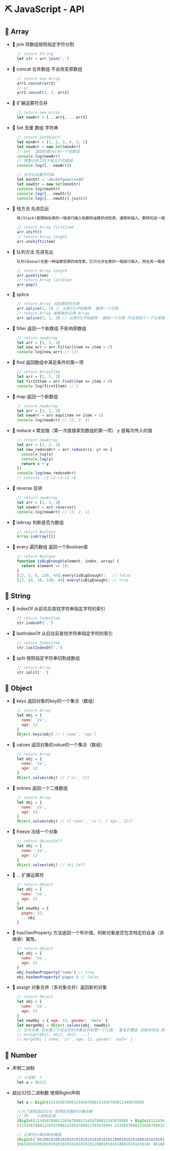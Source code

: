 # &#x26CF; JavaScript - API
## &#x1F4EF; Array
  + &#x1F334; join 将数组按照指定字符分割
    ```js
      // return String
      let str = arr.join(',')
    ```

  + &#x1F334; concat 合并数组 不会改变原数组
    ```js
      // return new Array
      arr1.concat(arr2)
      // or
      arr1.concat(1, 2, arr2)
    ```

  + &#x1F334; 扩展运算符合并
    ```js
      // return new Array
      let newArr = [...arr1, ...arr2]
    ```
    
  + &#x1F334; Set  去重  数组 字符串
    ```js
      // return SetObject
      let minArr = [1, 2, 3, 4, 2, 3]
      let newArr = new Set(minArr)
      // Set  返回的是Set的一个伪数组
      console.log(newArr)
      // 需要合并之后才是正产的数组
      console.log([...newArr])

      // 也可以去重字符串
      let minStr = 'abcdefgaaccssdd'
      let newStr = new Set(minStr)
      console.log(newStr)
      console.log([...newStr])
      console.log([...newStr].join())
    ```

  + &#x1F334; 栈方法 先进后出
    ```txt
      栈(Stack)是限制在表的一端进行插入和删除运算的线性表，通常称插入、删除的这一端为栈顶(Top)，另一端为栈底(Bottom)。先进后出。top= -1时为空栈，top=0只能说明栈中只有一个元素，并且元素进栈时top应该自增
    ```
    ```js
      // return Array firstItem
      arr.shift()
      // return Array.length
      arr.unshift(item)
    ```

  + &#x1F334; 队列方法 先进先出
    ```txt
      队列(Queue)也是一种运算受限的线性表。它只允许在表的一端进行插入，而在另一端进行删除。允许删除的一端称为队头(front)，允许插入的一端称为队尾(rear)。先进先出。
    ```
    ```js
      // return Array.length
      arr.push(item)
      // return Array lastItem
      arr.pop()
    ```

  + &#x1F334; splice
    ```js
      // return Array 当前删除的元素
      arr.splice(1, 1) // 从索引1开始删除  删除一个元素
      // return Array 被替换的元素 Array
      arr.splice(1, 1, 3) // 从索引1开始删除  删除一个元素 并且用另个一个元素替换
    ```

  + &#x1F334; filter 返回一个新数组 不影响原数组
    ```js
      // return newArray
      let arr = [1, 2, 3]
      let new_arr = arr.filter(item => item > 2)
      console.log(new_arr) // [3]
    ```

  + &#x1F334; find 返回数组中满足条件的第一项
    ```js
      // return ArrayItem
      let arr = [1, 2, 3]
      let firstItem = arr.find(item => item > 0)
      console.log(firstItem) // 1
    ```

  + &#x1F334; map 返回一个新数组
    ```js
      // return newArray
      let arr = [1, 2, 3]
      let newArr = arr.map(item => item + 1)
      console.log(newArr) // [2, 3, 4]
    ```

  + &#x1F334; reduce x 累加值（第一次直接拿到数组的第一项）  y 是每次传入的值
    ```js
      // return newArray
      let arr = [1, 2, 3]
      let new_reduceArr = arr.reduce((x, y) => { 
        console.log(x)
        console.log(y)
        return x + y
      })
      console.log(new_reduceArr)
      // console ->1->2->3->3->6
    ```

  + &#x1F334; reverse 反转
    ```js
      // return newArray
      let arr = [1, 2, 3]
      let newArr = arr.reverse()
      console.log(newArr) // [3, 2, 1]
    ```

  + &#x1F334; isArray 判断是否为数组
    ```js
      // return Boolean
      Array.isArray([])
    ```

  + &#x1F334; every 遍历数组 返回一个Boolean值
    ```js
      // return Boolean
      function isBigEnough(element, index, array) {
        return element >= 10;
      }
      [12, 5, 8, 130, 44].every(isBigEnough);   // false
      [12, 54, 18, 130, 44].every(isBigEnough); // true
    ```
    
## &#x1F4EF; String
  + &#x1F334; indexOf 从前往后查找字符串指定字符的索引
    ```js
      // return IndexItem
      str.indexOf('.')
    ```

  + &#x1F334; lastIndexOf 从后往前查找字符串指定字符的索引
    ```js
      // return IndexItem
      str.lastIndexOf('.')
    ```

  + &#x1F334; split 按照指定字符串切割成数组
    ```js
      // return Array
      str.split('.')
    ```

## &#x1F4EF; Object
  + &#x1F334; keys 返回对象的key的一个集合（数组）
    ```js
      // return Array
      let obj = {
        name: 'zs',
        age: 12
      }
      Object.keys(obj) // ['name', 'age']
    ```
  
  + &#x1F334; values 返回对象的value的一个集合（数组）
    ```js
      // return Array
      let obj = {
        name: 'zs',
        age: 12
      }
      Object.values(obj) // ['zs', 12]
    ```
  
  + &#x1F334; entries 返回一个二维数组
    ```js
      // return Array
      let obj = {
        name: 'zs',
        age: 12
      }
      Object.values(obj) // [['name', 'zs'], ['age', 12]]
    ```
  
  + &#x1F334; freeze 冻结一个对象
    ```js
      // return ObjectSelf
      let obj = {
        name: 'zs',
        age: 12
      }
      Object.values(obj) // obj Self
    ```
  
  + &#x1F334; ... 扩展运算符
    ```js
      // return Object
      let obj = {
        name: 'zs',
        age: 12
      }
      let newObj = {
        pages: 12,
        ...obj
      }
    ```

  + &#x1F334; hasOwnProperty 方法返回一个布尔值，判断对象是否包含特定的自身（非继承）属性。
    ```js
      // return Object
      let obj = {
        name: 'zs',
        age: 12
      }
      obj.hasOwnProperty('name') // true
      obj.hasOwnProperty('pages') // false
    ```

  + &#x1F334; assign 对象合并（多对象合并）返回新的对象
    ```js
      // return Object
      let obj = {
        name: 'zs',
        age: 12
      }
      let newObj = { age: 13, gender: 'male' }
      let mergeObj = Object.values(obj, newObj)
      // 合并对象 将从第二个往后的的对象合并到第一个上面， 重复的覆盖 没有的添加 原有的保留
      // assign(Obj1, obj2, obj3, ...)
      // mergeObj { name: 'zs', age: 13, gender: 'male' } 
    ```
## &#x1F4EF; Number
  + 声明二进制
    ```js
      // 十进制  7
      let a = 0b111
    ```
  + 超出32位二进制数 使用BigInt声明
    ```js
      let a = BigInt(1234567890123456789012345678901234567890)

      //为了避免超出32位 而得到完整的计算结果
      // 例:   十进制加减
      (BigInt(1234567890123456789012345678901234567890) + BigInt(1234567890123456789012345678901234567890)).toString(10)
      (1234567890123456789012345678901234567890+ 1234567890123456789012345678901234567890).toString(10)

      // 正常的计算会缺失精度 
      (BigInt('0b1001010010101010101010101010101100010101010001010101010') + BigInt('0b1001001010110011001011010100101010001010101101010')).toString(10)
      (0b1001010010101010101010101010101100010101010001010101010+ 0b1001001010110011001011010100101010001010101101010).toString(10)
    ```